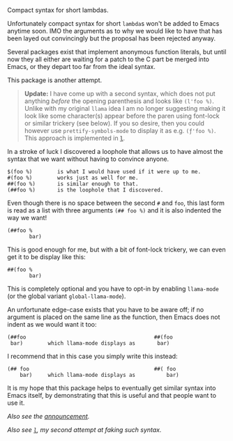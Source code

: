 Compact syntax for short lambdas.

Unfortunately compact syntax for short `lambda`s won't be added to
Emacs anytime soon.  IMO the arguments as to why we would like to have
that has been layed out convincingly but the proposal has been
rejected anyway.

Several packages exist that implement anonymous function literals,
but until now they all either are waiting for a patch to the C part
be merged into Emacs, or they depart too far from the ideal syntax.

This package is another attempt.

> **Update:** I have come up with a second syntax, which does not put
> anything *before* the opening parenthesis and looks like `(l'foo %)`.
> Unlike with my original `llama` idea I am no longer suggesting making
> it look like some character(s) appear before the paren using font-lock
> or similar trickery (see below).  If you so desire, then you could
> however use `prettify-symbols-mode` to display it as e.g. `(ƒ'foo
> %)`.  This approach is implemented in [`l`](https://git.sr.ht/~tarsius/l).

In a stroke of luck I discovered a loophole that allows us to have
almost the syntax that we want without having to convince anyone.

    $(foo %)        is what I would have used if it were up to me.
    #(foo %)        works just as well for me.
    ##(foo %)       is similar enough to that.
    (##foo %)       is the loophole that I discovered.

Even though there is no space between the second `#` and `foo`, this
last form is read as a list with three arguments `(## foo %)` and it
is also indented the way we want!

    (##foo %
           bar)

This is good enough for me, but with a bit of font-lock trickery,
we can even get it to be display like this:

    ##(foo %
           bar)

This is completely optional and you have to opt-in by enabling
`llama-mode` (or the global variant `global-llama-mode`).

An unfortunate edge-case exists that you have to be aware off; if
no argument is placed on the same line as the function, then Emacs
does not indent as we would want it too:

    (##foo                                         ##(foo
     bar)        which llama-mode displays as       bar)

I recommend that in this case you simply write this instead:

    (## foo                                        ##( foo
        bar)     which llama-mode displays as          bar)

It is my hope that this package helps to eventually get similar
syntax into Emacs itself, by demonstrating that this is useful and
that people want to use it.

*Also see the [announcement](https://emacsair.me/2021/01/28/llama-0.1).*

*Also see [`l`](https://git.sr.ht/~tarsius/l), my second attempt at
faking such syntax.*
